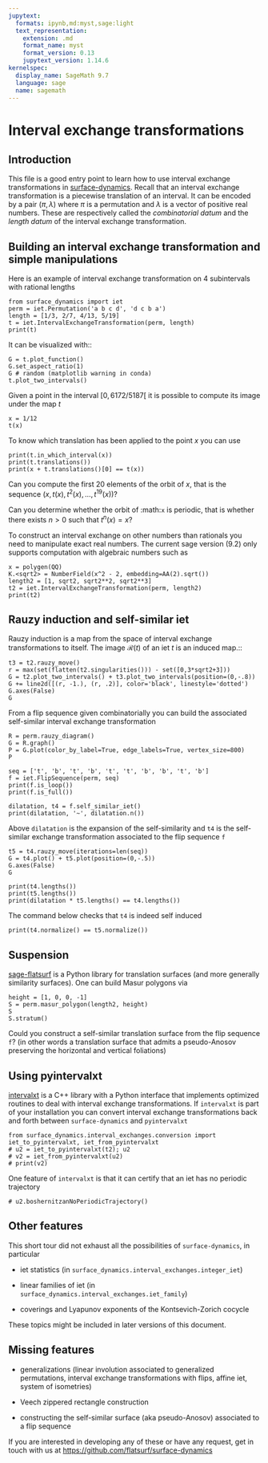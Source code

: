```yaml
---
jupytext:
  formats: ipynb,md:myst,sage:light
  text_representation:
    extension: .md
    format_name: myst
    format_version: 0.13
    jupytext_version: 1.14.6
kernelspec:
  display_name: SageMath 9.7
  language: sage
  name: sagemath
---
```


# Interval exchange transformations

## Introduction

This file is a good entry point to learn how to use interval exchange
transformations in [surface-dynamics](https://github.com/flatsurf/surface-dynamics).
Recall that an interval
exchange transformation is a piecewise translation of an interval. It can be
encoded by a pair $(\pi, \lambda)$ where $\pi$ is a permutation and
$\lambda$ is a vector of positive real numbers.  These are respectively
called the *combinatorial datum* and the *length datum* of the interval
exchange transformation.

## Building an interval exchange transformation and simple manipulations

Here is an example of interval exchange transformation on 4 subintervals
with rational lengths

```{code-cell}
from surface_dynamics import iet
perm = iet.Permutation('a b c d', 'd c b a')
length = [1/3, 2/7, 4/13, 5/19]
t = iet.IntervalExchangeTransformation(perm, length)
print(t)
```

It can be visualized with::

```{code-cell}
G = t.plot_function()
G.set_aspect_ratio(1)
G # random (matplotlib warning in conda)
t.plot_two_intervals()
```

Given a point in the interval $[0, 6172/5187[$ it is possible to compute
its image under the map $t$

```{code-cell}
x = 1/12
t(x)
```

To know which translation has been applied to the point $x$ you can
use

```{code-cell}
print(t.in_which_interval(x))
print(t.translations())
print(x + t.translations()[0] == t(x))
```

Can you compute the first 20 elements of the orbit of $x$, that is the
sequence $(x, t(x), t^2(x), \ldots, t^{19}(x))$?

Can you determine whether the orbit of :math:`x` is periodic, that is whether
there exists $n > 0$ such that $t^n(x) = x$?

To construct an interval exchange on other numbers than rationals you need
to manipulate exact real numbers. The current sage version (9.2) only supports
computation with algebraic numbers such as

```{code-cell}
x = polygen(QQ)
K.<sqrt2> = NumberField(x^2 - 2, embedding=AA(2).sqrt())
length2 = [1, sqrt2, sqrt2**2, sqrt2**3]
t2 = iet.IntervalExchangeTransformation(perm, length2)
print(t2)
```

## Rauzy induction and self-similar iet

Rauzy induction is a map from the space of interval exchange transformations to itself.
The image $\mathcal{R}(t)$ of an iet $t$ is an induced map.::

```{code-cell}
t3 = t2.rauzy_move()
r = max(set(flatten(t2.singularities())) - set([0,3*sqrt2+3]))
G = t2.plot_two_intervals() + t3.plot_two_intervals(position=(0,-.8))
G += line2d([(r, -1.), (r, .2)], color='black', linestyle='dotted')
G.axes(False)
G
```

From a flip sequence given combinatorially you can build the associated self-similar
interval exchange transformation

```{code-cell}
R = perm.rauzy_diagram()
G = R.graph()
P = G.plot(color_by_label=True, edge_labels=True, vertex_size=800)
P
```

```{code-cell}
seq = ['t', 'b', 't', 'b', 't', 't', 'b', 'b', 't', 'b']
f = iet.FlipSequence(perm, seq)
print(f.is_loop())
print(f.is_full())
```

```{code-cell}
dilatation, t4 = f.self_similar_iet()
print(dilatation, '~', dilatation.n())
```

Above ``dilatation`` is the expansion of the self-similarity and ``t4`` is the self-similar
exchange transformation associated to the flip sequence ``f``

```{code-cell}
t5 = t4.rauzy_move(iterations=len(seq))
G = t4.plot() + t5.plot(position=(0,-.5))
G.axes(False)
G
```

```{code-cell}
print(t4.lengths())
print(t5.lengths())
print(dilatation * t5.lengths() == t4.lengths())
```

The command below checks that ``t4`` is indeed self induced

```{code-cell}
print(t4.normalize() == t5.normalize())
```

## Suspension

[sage-flatsurf](https://flatsurf.github.io/sage-flatsurf/) is a Python library for translation
surfaces (and more generally similarity surfaces). One can build Masur polygons via

```{code-cell}
height = [1, 0, 0, -1]
S = perm.masur_polygon(length2, height)
S
S.stratum()
```

Could you construct a self-similar translation surface from the flip sequence ``f``? (in other words
a translation surface that admits a pseudo-Anosov preserving the horizontal and vertical
foliations)

## Using pyintervalxt

[intervalxt](https://github.com/flatsurf/intervalxt) is a C++ library with a Python interface
that implements optimized routines to deal with interval exchange
transformations. If ``intervalxt`` is part of your installation you can convert
interval exchange transformations back and forth between ``surface-dynamics``
and ``pyintervalxt``

```{code-cell}
from surface_dynamics.interval_exchanges.conversion import iet_to_pyintervalxt, iet_from_pyintervalxt
# u2 = iet_to_pyintervalxt(t2); u2
# v2 = iet_from_pyintervalxt(u2)
# print(v2)
```

One feature of ``intervalxt`` is that it can certify that an iet has no periodic trajectory

```{code-cell}
# u2.boshernitzanNoPeriodicTrajectory()
```

## Other features

This short tour did not exhaust all the possibilities of ``surface-dynamics``, in particular

- iet statistics (in `surface_dynamics.interval_exchanges.integer_iet`)

- linear families of iet (in `surface_dynamics.interval_exchanges.iet_family`)

- coverings and Lyapunov exponents of the Kontsevich-Zorich cocycle

These topics might be included in later versions of this document.

## Missing features

- generalizations (linear involution associated to generalized permutations,
  interval exchange transformations with flips, affine iet, system of isometries)

- Veech zippered rectangle construction

- constructing the self-similar surface (aka pseudo-Anosov) associated to a
  flip sequence

If you are interested in developing any of these or have any request, get in
touch with us at https://github.com/flatsurf/surface-dynamics
